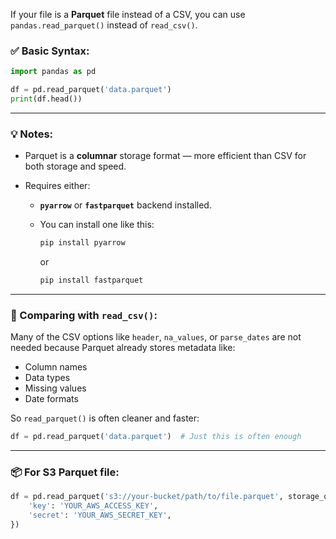 If your file is a **Parquet** file instead of a CSV, you can use `pandas.read_parquet()` instead of `read_csv()`.

### ✅ Basic Syntax:

```python
import pandas as pd

df = pd.read_parquet('data.parquet')
print(df.head())
```

---

### 💡 Notes:

* Parquet is a **columnar** storage format — more efficient than CSV for both storage and speed.
* Requires either:

  * **`pyarrow`** or **`fastparquet`** backend installed.
  * You can install one like this:

    ```bash
    pip install pyarrow
    ```

    or

    ```bash
    pip install fastparquet
    ```

---

### 🧠 Comparing with `read_csv()`:

Many of the CSV options like `header`, `na_values`, or `parse_dates` are not needed because Parquet already stores metadata like:

* Column names
* Data types
* Missing values
* Date formats

So `read_parquet()` is often cleaner and faster:

```python
df = pd.read_parquet('data.parquet')  # Just this is often enough
```

---

### 📦 For S3 Parquet file:

```python
df = pd.read_parquet('s3://your-bucket/path/to/file.parquet', storage_options={
    'key': 'YOUR_AWS_ACCESS_KEY',
    'secret': 'YOUR_AWS_SECRET_KEY',
})
```

